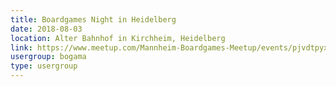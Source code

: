 ```yaml
---
title: Boardgames Night in Heidelberg
date: 2018-08-03
location: Alter Bahnhof in Kirchheim, Heidelberg
link: https://www.meetup.com/Mannheim-Boardgames-Meetup/events/pjvdtpyxlbfb/
usergroup: bogama
type: usergroup
---
```

